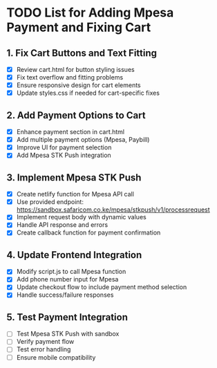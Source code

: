 # TODO List for Adding Mpesa Payment and Fixing Cart

## 1. Fix Cart Buttons and Text Fitting
- [x] Review cart.html for button styling issues
- [x] Fix text overflow and fitting problems
- [x] Ensure responsive design for cart elements
- [x] Update styles.css if needed for cart-specific fixes

## 2. Add Payment Options to Cart
- [x] Enhance payment section in cart.html
- [x] Add multiple payment options (Mpesa, Paybill)
- [x] Improve UI for payment selection
- [x] Add Mpesa STK Push integration

## 3. Implement Mpesa STK Push
- [x] Create netlify function for Mpesa API call
- [x] Use provided endpoint: https://sandbox.safaricom.co.ke/mpesa/stkpush/v1/processrequest
- [x] Implement request body with dynamic values
- [x] Handle API response and errors
- [x] Create callback function for payment confirmation

## 4. Update Frontend Integration
- [x] Modify script.js to call Mpesa function
- [x] Add phone number input for Mpesa
- [x] Update checkout flow to include payment method selection
- [x] Handle success/failure responses

## 5. Test Payment Integration
- [ ] Test Mpesa STK Push with sandbox
- [ ] Verify payment flow
- [ ] Test error handling
- [ ] Ensure mobile compatibility
